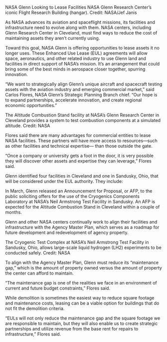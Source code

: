 NASA Glenn Looking to Lease Facilities 
 NASA Glenn Research Center’s iconic Flight Research Building (hangar). Credit: NASA/Jef Janis

As NASA advances its aviation and spaceflight missions, its facilities and infrastructure need to evolve along with them. NASA centers, including Glenn Research Center in Cleveland, must find ways to reduce the cost of maintaining assets they aren’t currently using.

Toward this goal, NASA Glenn is offering opportunities to lease assets it no longer uses. These Enhanced Use Lease (EUL) agreements will allow space, aeronautics, and other related industry to use Glenn land and facilities in direct support of NASA’s mission. It’s an arrangement that could bring some of the best minds in aerospace closer together, spurring innovation.

“We want to strategically align Glenn’s unique aircraft and spacecraft testing assets with the aviation industry and emerging commercial market,” said Carlos Flores, NASA Glenn’s Strategic Planning Branch chief. “Our hope is to expand partnerships, accelerate innovation, and create regional economic opportunities.”

The Altitude Combustion Stand facility at NASA’s Glenn Research Center in Cleveland provides a system to test combustion components at a simulated altitude. Credit: NASA

Flores said there are many advantages for commercial entities to lease NASA facilities. These partners will have more access to resources—such as other facilities and technical expertise— than those outside the gate.

“Once a company or university gets a foot in the door, it is very possible they will discover other assets and expertise they can leverage,” Flores said.

Glenn identified four facilities in Cleveland and one in Sandusky, Ohio, that will be considered under the EUL authority. They include:

In March, Glenn released an Announcement for Proposal, or AFP, to the public soliciting offers for the use of the Cryogenics Components Laboratory at NASA’s Neil Armstrong Test Facility in Sandusky. An AFP is expected for the Altitude Combustion Stand in Cleveland within a couple of months.

Glenn and other NASA centers continually work to align their facilities and infrastructure with the Agency Master Plan, which serves as a roadmap for future development and redevelopment of agency property.

The Cryogenic Test Complex at NASA’s Neil Armstrong Test Facility in Sandusky, Ohio, allows large-scale liquid hydrogen (LH2) experiments to be conducted safely. Credit: NASA

To align with the Agency Master Plan, Glenn must reduce its “maintenance gap,” which is the amount of property owned versus the amount of property the center can afford to maintain.

“The maintenance gap is one of the realities we face in an environment of current and future budget constraints,” Flores said.

While demolition is sometimes the easiest way to reduce square footage and maintenance costs, leasing can be a viable option for buildings that do not fit the demolition criteria.

“EULs will not only reduce the maintenance gap and the square footage we are responsible to maintain, but they will also enable us to create strategic partnerships and utilize revenue from the base rent for repairs to infrastructure,” Flores said.